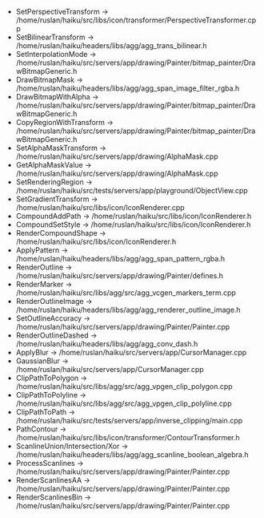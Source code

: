 

- SetPerspectiveTransform → /home/ruslan/haiku/src/libs/icon/transformer/PerspectiveTransformer.cpp
- SetBilinearTransform → /home/ruslan/haiku/headers/libs/agg/agg_trans_bilinear.h
- SetInterpolationMode → /home/ruslan/haiku/src/servers/app/drawing/Painter/bitmap_painter/DrawBitmapGeneric.h
- DrawBitmapMask → /home/ruslan/haiku/headers/libs/agg/agg_span_image_filter_rgba.h
- DrawBitmapWithAlpha → /home/ruslan/haiku/src/servers/app/drawing/Painter/bitmap_painter/DrawBitmapGeneric.h
- CopyRegionWithTransform → /home/ruslan/haiku/src/servers/app/drawing/Painter/bitmap_painter/DrawBitmapGeneric.h
- SetAlphaMaskTransform → /home/ruslan/haiku/src/servers/app/drawing/AlphaMask.cpp
- GetAlphaMaskValue → /home/ruslan/haiku/src/servers/app/drawing/AlphaMask.cpp
- SetRenderingRegion → /home/ruslan/haiku/src/tests/servers/app/playground/ObjectView.cpp
- SetGradientTransform → /home/ruslan/haiku/src/libs/icon/IconRenderer.cpp
- CompoundAddPath → /home/ruslan/haiku/src/libs/icon/IconRenderer.h
- CompoundSetStyle → /home/ruslan/haiku/src/libs/icon/IconRenderer.h
- RenderCompoundShape → /home/ruslan/haiku/src/libs/icon/IconRenderer.h
- ApplyPattern → /home/ruslan/haiku/headers/libs/agg/agg_span_pattern_rgba.h
- RenderOutline → /home/ruslan/haiku/src/servers/app/drawing/Painter/defines.h
- RenderMarker → /home/ruslan/haiku/src/libs/agg/src/agg_vcgen_markers_term.cpp
- RenderOutlineImage → /home/ruslan/haiku/headers/libs/agg/agg_renderer_outline_image.h
- SetOutlineAccuracy → /home/ruslan/haiku/src/servers/app/drawing/Painter/Painter.cpp
- RenderOutlineDashed → /home/ruslan/haiku/headers/libs/agg/agg_conv_dash.h
- ApplyBlur → /home/ruslan/haiku/src/servers/app/CursorManager.cpp
- GaussianBlur → /home/ruslan/haiku/src/servers/app/CursorManager.cpp
- ClipPathToPolygon → /home/ruslan/haiku/src/libs/agg/src/agg_vpgen_clip_polygon.cpp
- ClipPathToPolyline → /home/ruslan/haiku/src/libs/agg/src/agg_vpgen_clip_polyline.cpp
- ClipPathToPath → /home/ruslan/haiku/src/tests/servers/app/inverse_clipping/main.cpp
- PathContour → /home/ruslan/haiku/src/libs/icon/transformer/ContourTransformer.h
- ScanlineUnion/Intersection/Xor → /home/ruslan/haiku/headers/libs/agg/agg_scanline_boolean_algebra.h
- ProcessScanlines → /home/ruslan/haiku/src/servers/app/drawing/Painter/Painter.cpp
- RenderScanlinesAA → /home/ruslan/haiku/src/servers/app/drawing/Painter/Painter.cpp
- RenderScanlinesBin → /home/ruslan/haiku/src/servers/app/drawing/Painter/Painter.cpp


